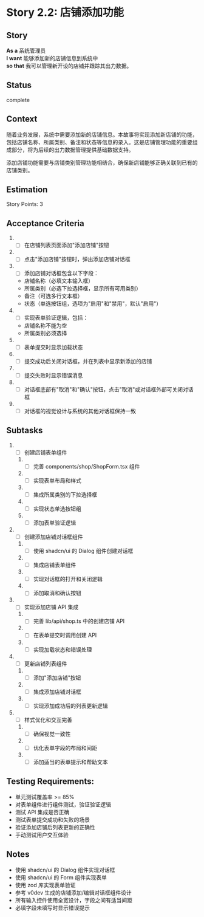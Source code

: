 # Story 2.2: 店铺添加功能

## Story

**As a** 系统管理员  
**I want** 能够添加新的店铺信息到系统中  
**so that** 我可以管理新开设的店铺并跟踪其出力数据。

## Status

complete

## Context

随着业务发展，系统中需要添加新的店铺信息。本故事将实现添加新店铺的功能，包括店铺名称、所属类别、备注和状态等信息的录入。这是店铺管理功能的重要组成部分，将为后续的出力数据管理提供基础数据支持。

添加店铺功能需要与店铺类别管理功能相结合，确保新店铺能够正确关联到已有的店铺类别。

## Estimation

Story Points: 3

## Acceptance Criteria

1. - [ ] 在店铺列表页面添加"添加店铺"按钮
2. - [ ] 点击"添加店铺"按钮时，弹出添加店铺对话框
3. - [ ] 添加店铺对话框包含以下字段：
   - 店铺名称（必填文本输入框）
   - 所属类别（必选下拉选择框，显示所有可用类别）
   - 备注（可选多行文本框）
   - 状态（单选按钮组，选项为"启用"和"禁用"，默认"启用"）
4. - [ ] 实现表单验证逻辑，包括：
   - 店铺名称不能为空
   - 所属类别必须选择
5. - [ ] 表单提交时显示加载状态
6. - [ ] 提交成功后关闭对话框，并在列表中显示新添加的店铺
7. - [ ] 提交失败时显示错误消息
8. - [ ] 对话框底部有"取消"和"确认"按钮，点击"取消"或对话框外部可关闭对话框
9. - [ ] 对话框的视觉设计与系统的其他对话框保持一致

## Subtasks

1. - [ ] 创建店铺表单组件
   1. - [ ] 完善 components/shop/ShopForm.tsx 组件
   2. - [ ] 实现表单布局和样式
   3. - [ ] 集成所属类别的下拉选择框
   4. - [ ] 实现状态单选按钮组
   5. - [ ] 添加表单验证逻辑
2. - [ ] 创建添加店铺对话框组件
   1. - [ ] 使用 shadcn/ui 的 Dialog 组件创建对话框
   2. - [ ] 集成店铺表单组件
   3. - [ ] 实现对话框的打开和关闭逻辑
   4. - [ ] 添加取消和确认按钮
3. - [ ] 实现添加店铺 API 集成
   1. - [ ] 完善 lib/api/shop.ts 中的创建店铺 API
   2. - [ ] 在表单提交时调用创建 API
   3. - [ ] 实现加载状态和错误处理
4. - [ ] 更新店铺列表组件
   1. - [ ] 添加"添加店铺"按钮
   2. - [ ] 集成添加店铺对话框
   3. - [ ] 实现添加成功后的列表更新逻辑
5. - [ ] 样式优化和交互完善
   1. - [ ] 确保视觉一致性
   2. - [ ] 优化表单字段的布局和间距
   3. - [ ] 添加适当的表单提示和帮助文本

## Testing Requirements:

- 单元测试覆盖率 >= 85%
- 对表单组件进行组件测试，验证验证逻辑
- 测试 API 集成是否正确
- 测试表单提交成功和失败的场景
- 验证添加店铺后列表更新的正确性
- 手动测试用户交互体验

## Notes

- 使用 shadcn/ui 的 Dialog 组件实现对话框
- 使用 shadcn/ui 的 Form 组件实现表单
- 使用 zod 库实现表单验证
- 参考 v0dev 生成的店铺添加/编辑对话框组件设计
- 所有输入控件使用全宽设计，字段之间有适当间距
- 必填字段未填写时显示错误提示
